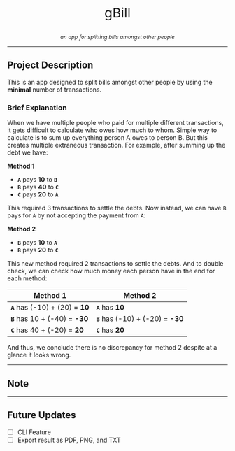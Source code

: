 <p align='center' style='font-size:30px;'>
gBill
</p>
<p align='center' style='font-size:12px; font-style:italic;'>
an app for splitting bills amongst other people
</p>

---

## Project Description

This is an app designed to split bills amongst other people by using the **minimal** number of transactions. 

### Brief Explanation
When we have multiple people who paid for multiple different transactions, it gets difficult to calculate who owes how much to whom. Simple way to calculate is to sum up everything person A owes to person B. But this creates multiple extraneous transaction. For example, after summing up the debt we have:

**Method 1**
* **`A`** pays **10** to **`B`**
* **`B`** pays **40** to **`C`**
* **`C`** pays **20** to **`A`** 

This required 3 transactions to settle the debts. Now instead, we can have `B` pays for `A` by not accepting the payment from `A`:

**Method 2**
* **`B`** pays **10** to **`A`**
* **`B`** pays **20** to **`C`**

This new method required 2 transactions to settle the debts. And to double check, we can check how much money each person have in the end for each method:

| **Method 1**                      | **Method 2**                        |
|-----------------------------------|-------------------------------------|
| **`A`** has (-10) + (20) = **10** | **`A`** has **10**                  |
| **`B`** has 10 + (-40) = **-30**  | **`B`** has (-10) + (-20) = **-30** |
| **`C`** has 40 + (-20) = **20**   | **`C`** has **20**                  |

And thus, we conclude there is no discrepancy for method 2 despite at a glance it looks wrong.

---

## Note

---

## Future Updates
- [ ] CLI Feature
- [ ] Export result as PDF, PNG, and TXT
